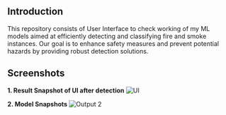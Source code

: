 ## Introduction

This repository consists of User Interface to check working of my ML models aimed at efficiently detecting and classifying fire and smoke instances. Our goal is to enhance safety measures and prevent potential hazards by providing robust detection solutions.

## Screenshots

**1. Result Snapshot of UI after detection**
![UI](https://drive.google.com/uc?export=view&id=1lrHt7S8TFyyK4RXDbbHVyKDd4UICwFti)

**2. Model Snapshots**
![Output 2](https://drive.google.com/uc?export=view&id=1kaAgFeQzYKrsFZtzKUF1uwkYJaDDkyEu)


